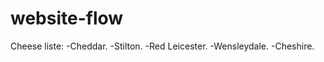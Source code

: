 # website-flow
Cheese liste:
    -Cheddar.
    -Stilton.
    -Red Leicester.
    -Wensleydale.
    -Cheshire.